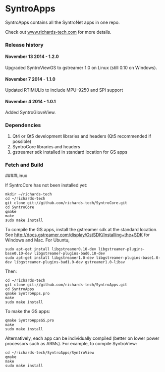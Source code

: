 # SyntroApps

SyntroApps contains all the SyntroNet apps in one repo.

Check out www.richards-tech.com for more details.

### Release history

#### November 13 2014 - 1.2.0

Upgraded SyntroViewGS to gstreamer 1.0 on Linux (still 0.10 on Windows).

#### November 7 2014 - 1.1.0

Updated RTIMULib to include MPU-9250 and SPI support

#### November 4 2014 - 1.0.1

Added SyntroGloveView.

### Dependencies

1. Qt4 or Qt5 development libraries and headers (Qt5 recommended if possible)
2. SyntroCore libraries and headers 
3. gstreamer sdk installed in standard location for GS apps


### Fetch and Build

####Linux

If SyntroCore has not been installed yet:

	mkdir ~/richards-tech
	cd ~/richards-tech
	git clone git://github.com/richards-tech/SyntroCore.git
	cd SyntroCore
	qmake
	make
	sudo make install

To compile the GS apps, install the gstreamer sdk at the standard location. See http://docs.gstreamer.com/display/GstSDK/Installing+the+SDK for Windows and Mac. For Ubuntu,

	sudo apt-get install libgstreamer0.10-dev libgstreamer-plugins-base0.10-dev libgstreamer-plugins-bad0.10-dev	
	sudo apt-get install libgstreamer1.0-dev libgstreamer-plugins-base1.0-dev libgstreamer-plugins-bad1.0-dev gstreamer1.0-libav	

	
Then:

	cd ~/richards-tech
	git clone git://github.com/richards-tech/SyntroApps.git
	cd SyntroApps
	qmake SyntroApps.pro
	make
	sudo make install

To make the GS apps:

	qmake SyntroAppsGS.pro
	make
	sudo make install


Alternatively, each app can be individually compiled (better on lower power processors such as ARMs). For example, to compile SyntroView:

	cd ~/richards-tech/SyntroApps/SyntroView
	qmake
	make
	sudo make install



